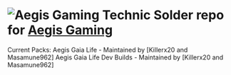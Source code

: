 ![Aegis Gaming](http://i.imgur.com/iGjFc0C.png)
Technic Solder repo for [Aegis Gaming](http://aegisgaming.org/)
=======
Current Packs: 
Aegis Gaia Life - Maintained by [Killerx20 and Masamune962]
Aegis Gaia Life Dev Builds - Maintained by [Killerx20 and Masamune962]